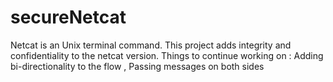 # secureNetcat
Netcat is an Unix terminal command. This project adds integrity and confidentiality to the netcat version. Things to continue working on : Adding bi-directionality to the flow , Passing messages on both sides
